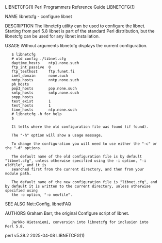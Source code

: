 LIBNETCFG(1)						       Perl Programmers Reference Guide							  LIBNETCFG(1)

NAME
       libnetcfg - configure libnet

DESCRIPTION
       The libnetcfg utility can be used to configure the libnet.  Starting from perl 5.8 libnet is part of the standard Perl distribution, but the libnetcfg
       can be used for any libnet installation.

USAGE
       Without arguments libnetcfg displays the current configuration.

	   $ libnetcfg
	   # old config ./libnet.cfg
	   daytime_hosts	ntp1.none.such
	   ftp_int_passive	0
	   ftp_testhost		ftp.funet.fi
	   inet_domain		none.such
	   nntp_hosts		nntp.none.such
	   ph_hosts
	   pop3_hosts		pop.none.such
	   smtp_hosts		smtp.none.such
	   snpp_hosts
	   test_exist		1
	   test_hosts		1
	   time_hosts		ntp.none.such
	   # libnetcfg -h for help
	   $

       It tells where the old configuration file was found (if found).

       The "-h" option will show a usage message.

       To change the configuration you will need to use either the "-c" or the "-d" options.

       The default name of the old configuration file is by default "libnet.cfg", unless otherwise specified using the -i option, "-i oldfile", and it is
       searched first from the current directory, and then from your module path.

       The default name of the new configuration file is "libnet.cfg", and by default it is written to the current directory, unless otherwise specified using
       the -o option, "-o newfile".

SEE ALSO
       Net::Config, libnetFAQ

AUTHORS
       Graham Barr, the original Configure script of libnet.

       Jarkko Hietaniemi, conversion into libnetcfg for inclusion into Perl 5.8.

perl v5.38.2								  2025-04-08								  LIBNETCFG(1)
